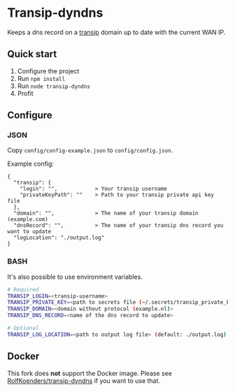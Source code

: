 # Transip-dyndns

Keeps a dns record on a [transip](http://www.transip.nl) domain up to date with the current WAN IP.

## Quick start

1. Configure the project
2. Run `npm install`
3. Run `node transip-dyndns`
4. Profit

## Configure

### JSON

Copy `config/config-example.json` to `config/config.json`.

Example config:

```
{
  "transip": {
    "login": "",            > Your transip username
    "privateKeyPath": ""    > Path to your transip private api key file
  },
  "domain": "",             > The name of your transip domain (example.com)
  "dnsRecord": "",          > The name of your transip dns record you want to update
  "logLocation": "./output.log"
}
```

### BASH

It's also possible to use environment variables.

```bash
# Required
TRANSIP_LOGIN=<transip-username>
TRANSIP_PRIVATE_KEY=<path to secrets file (~/.secrets/transip_private_key.key)>
TRANSIP_DOMAIN=<domain without protocol (example.nl)>
TRANSIP_DNS_RECORD=<name of the dns record to update>

# Optional
TRANSIP_LOG_LOCATION=<path to output log file> (default: ./output.log)
```

## Docker

This fork does **not** support the Docker image. Please see [RolfKoenders/transip-dyndns](https://github.com/RolfKoenders/transip-dyndns) if you want to use that.
